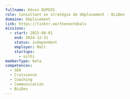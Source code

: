 ```yaml
---
fullname: Kévin DUPUIS
role: Consultant en stratégie de déploiement - BizDev
domaine: Déploiement
link: https://linktr.ee/thenextdeals
missions:
  - start: 2023-08-01
    end: 2024-12-31
    status: independent
    employer: Malt
    startups:
      - oilhi
memberType: beta
competences:
  - SEO
  - Croissance
  - Coaching
  - Communication
  - BizDev
---
```

